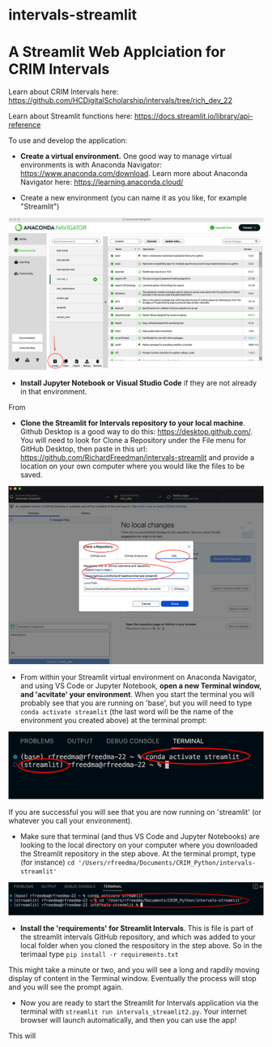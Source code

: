 # intervals-streamlit

# A Streamlit Web Applciation for CRIM Intervals

Learn about CRIM Intervals here:  https://github.com/HCDigitalScholarship/intervals/tree/rich_dev_22

Learn about Streamlit functions here:  https://docs.streamlit.io/library/api-reference

To use and develop the application:

* **Create a virtual environment.**  One good way to manage virtual environments is with Anaconda Navigator:  https://www.anaconda.com/download.  Learn more about Anaconda Navigator here:  https://learning.anaconda.cloud/

* Create a new environment (you can name it as you like, for example "Streamlit")

![Alt text](screenshot_1506.png)

* **Install Jupyter Notebook or Visual Studio Code** if they are not already in that environment.

From 

* **Clone the Streamlit for Intervals repository to your local machine**.  Github Desktop is a good way to do this:  https://desktop.github.com/.  You will need to look for Clone a Repository under the File menu for GitHub Desktop, then paste in this url:  https://github.com/RichardFreedman/intervals-streamlit and provide a location on your own computer where you would like the files to be saved.

![Alt text](screenshot_1508.png)

* From within your Streamlit virtual environment on Anaconda Navigator, and using VS Code or Jupyter Notebook, **open a new Terminal window, and 'acvitate' your environment**.  When you start the terminal you will probably see that you are running on 'base', but you will need to type `conda activate streamlit` (the last word will be the name of the environment you created above) at the terminal prompt:

![Alt text](screenshot_1509.png)

If you are successful you will see that you are now running on 'streamlit' (or whatever you call your environment).

* Make sure that terminal (and thus VS Code and Jupyter Notebooks) are looking to the local directory on your computer where you downloaded the Streamlit repository in the step above.  At the terminal prompt, type (for instance) `cd '/Users/rfreedma/Documents/CRIM_Python/intervals-streamlit'`

![Alt text](screenshot_1510.png)

* **Install the 'requirements' for Streamlit Intervals**.  This is file is part of the streamlit intervals GitHub repository, and which was added to your local folder when you cloned the respository in the step above.  So in the terimaal type `pip install -r requirements.txt`

This might take a minute or two, and you will see a long and rapdily moving display of content in the Terminal window.  Eventually the process will stop and you will see the prompt again.

* Now you are ready to start the Streamlit for Intervals application via the terminal with `streamlit run intervals_streamlit2.py`.  Your internet browser will launch automatically, and then you can use the app!

This will 